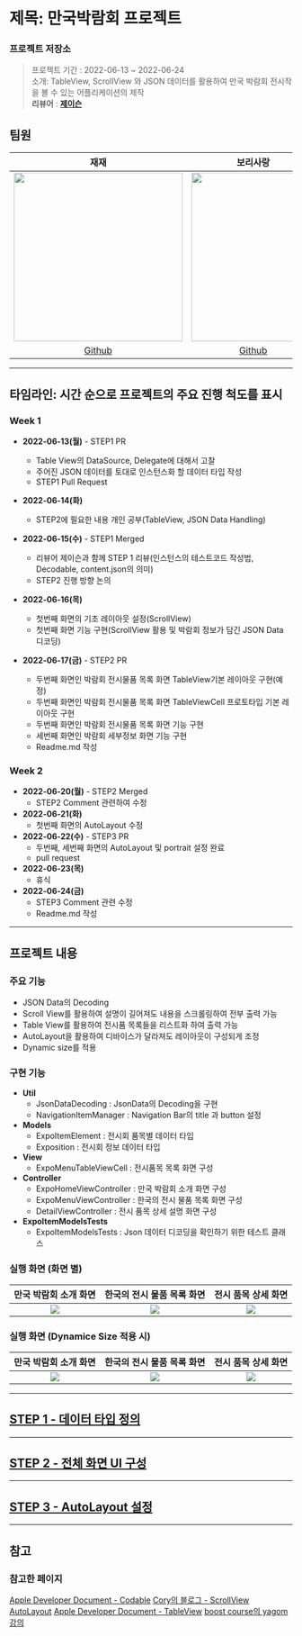 
# 제목: 만국박람회 프로젝트

### 프로젝트 저장소
>프로젝트 기간 : 2022-06-13 ~ 2022-06-24<br>
소개: TableView, ScrollView 와 JSON 데이터를 활용하여 만국 박람회 전시작을 볼 수 있는 어플리케이션의 제작<br>
**리뷰어** : [**제이슨**](https://github.com/ehgud0670)

## 팀원
    
| 재재 | 보리사랑 |
|:---:|:---:|
|<img src = "https://i.imgur.com/NffqjhR.png" width = "300" height = "300">|<img src = "https://i.imgur.com/TeCoRmz.jpg" width = "220" height = "300">|
|[Github](https://github.com/ZZBAE)|[Github](https://github.com/yusw10)|
    

---

## 타임라인: 시간 순으로 프로젝트의 주요 진행 척도를 표시

### Week 1
- **2022-06-13(월)** - STEP1 PR
  - Table View의 DataSource, Delegate에 대해서 고찰
  - 주어진 JSON 데이터를 토대로 인스턴스화 할 데이터 타입 작성
  - STEP1 Pull Request
 
- **2022-06-14(화)**
  - STEP2에 필요한 내용 개인 공부(TableView, JSON Data Handling)

- **2022-06-15(수)** - STEP1 Merged
  - 리뷰어 제이슨과 함께 STEP 1 리뷰(인스턴스의 테스트코드 작성법, Decodable, content.json의 의미)
  - STEP2 진행 방향 논의

- **2022-06-16(목)**
  - 첫번째 화면의 기초 레이아웃 설정(ScrollView)
  - 첫번째 화면 기능 구현(ScrollView 활용 및 박람회 정보가 담긴 JSON Data 디코딩)
  
- **2022-06-17(금)** - STEP2 PR
  - 두번째 화면인 박람회 전시물품 목록 화면 TableView기본 레이아웃 구현(예정)
  - 두번째 화면인 박람회 전시물품 목록 화면 TableViewCell 프로토타입 기본 레이아웃 구현
  - 두번째 화면인 박람회 전시물품 목록 화면 기능 구현
  - 세번째 화면인 박람회 세부정보 화면 기능 구현
  - Readme.md 작성

### Week 2
- **2022-06-20(월)** - STEP2 Merged
  - STEP2 Comment 관련하여 수정
- **2022-06-21(화)**
  - 첫번째 화면의 AutoLayout 수정
- **2022-06-22(수)** - STEP3 PR
  - 두번째, 세번째 화면의 AutoLayout 및 portrait 설정 완료
  - pull request
- **2022-06-23(목)**
  - 휴식
- **2022-06-24(금)**
  - STEP3 Comment 관련 수정
  - Readme.md 작성

---

## 프로젝트 내용

### 주요 기능
- JSON Data의 Decoding
- Scroll View를 활용하여 설명이 길어져도 내용을 스크롤링하여 전부 출력 가능
- Table View를 활용하여 전시품 목록들을 리스트화 하여 출력 가능
- AutoLayout을 활용하여 디바이스가 달라져도 레이아웃이 구성되게 조정
- Dynamic size를 적용

### 구현 기능
- **Util**
    - JsonDataDecoding : JsonData의 Decoding을 구현
    - NavigationItemManager : Navigation Bar의 title 과 button 설정
- **Models**
    - ExpoItemElement : 전시회 품목별 데이터 타입
    - Exposition : 전시회 정보 데이터 타입
- **View**
    - ExpoMenuTableViewCell : 전시품목 목록 화면 구성
- **Controller**
    - ExpoHomeViewController : 만국 박람회 소개 화면 구성
    - ExpoMenuViewController : 한국의 전시 물품 목록 화면 구성
    - DetailViewController : 전시 품목 상세 설명 화면 구성
- **ExpoItemModelsTests**
    - ExpoItemModelsTests : Json 데이터 디코딩을 확인하기 위한 테스트 클래스


### 실행 화면 (화면 별)
|**만국 박람회 소개 화면**|**한국의 전시 물품 목록 화면**|**전시 품목 상세 화면**
|:------:|:------:|:------:|
|![](https://i.imgur.com/2YQswtZ.gif)|![](https://i.imgur.com/LqY1AjF.gif)|![](https://i.imgur.com/2QQMybi.gif)|

### 실행 화면 (Dynamice Size 적용 시)
|**만국 박람회 소개 화면**|**한국의 전시 물품 목록 화면**|**전시 품목 상세 화면**
|:------:|:------:|:------:|
|![](https://i.imgur.com/4Badyvf.gif)|![](https://i.imgur.com/ndxA9vk.gif)|![](https://i.imgur.com/Ndxvx3c.gif)|


---


## [STEP 1 - 데이터 타입 정의](https://github.com/ZZBAE/ios-exposition-universelle/blob/step3/Docs/Step1.md)

---

## [STEP 2 - 전체 화면 UI 구성](https://github.com/ZZBAE/ios-exposition-universelle/blob/step3/Docs/Step2.md)

---

## [STEP 3 - AutoLayout 설정](https://github.com/ZZBAE/ios-exposition-universelle/blob/step3/Docs/Step3.md)


---

## 참고 


### 참고한 페이지
[Apple Developer Document - Codable](https://developer.apple.com/documentation/swift/codable/)
[Cory의 블로그 - ScrollView AutoLayout](https://corykim0829.github.io/ios/UIScrollView-with-storyboard/#)
[Apple Developer Document - TableView](https://developer.apple.com/documentation/uikit/uitableview/)
[boost course의 yagom 강의](https://www.boostcourse.org/mo326/lecture/18732?isDesc=false)
